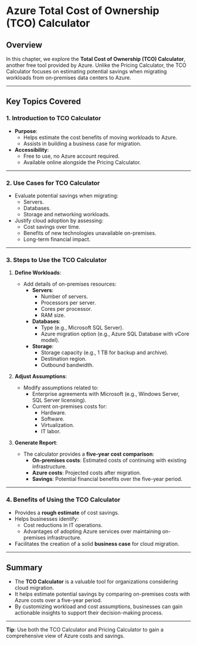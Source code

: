 


# Azure Total Cost of Ownership (TCO) Calculator

## Overview
In this chapter, we explore the **Total Cost of Ownership (TCO) Calculator**, another free tool provided by Azure. Unlike the Pricing Calculator, the TCO Calculator focuses on estimating potential savings when migrating workloads from on-premises data centers to Azure.

---

## Key Topics Covered
### 1. **Introduction to TCO Calculator**
   - **Purpose**: 
     - Helps estimate the cost benefits of moving workloads to Azure.
     - Assists in building a business case for migration.
   - **Accessibility**: 
     - Free to use, no Azure account required.
     - Available online alongside the Pricing Calculator.

---

### 2. **Use Cases for TCO Calculator**
   - Evaluate potential savings when migrating:
     - Servers.
     - Databases.
     - Storage and networking workloads.
   - Justify cloud adoption by assessing:
     - Cost savings over time.
     - Benefits of new technologies unavailable on-premises.
     - Long-term financial impact.

---

### 3. **Steps to Use the TCO Calculator**
1. **Define Workloads**:
   - Add details of on-premises resources:
     - **Servers**: 
       - Number of servers.
       - Processors per server.
       - Cores per processor.
       - RAM size.
     - **Databases**:
       - Type (e.g., Microsoft SQL Server).
       - Azure migration option (e.g., Azure SQL Database with vCore model).
     - **Storage**:
       - Storage capacity (e.g., 1 TB for backup and archive).
       - Destination region.
       - Outbound bandwidth.
   
2. **Adjust Assumptions**:
   - Modify assumptions related to:
     - Enterprise agreements with Microsoft (e.g., Windows Server, SQL Server licensing).
     - Current on-premises costs for:
       - Hardware.
       - Software.
       - Virtualization.
       - IT labor.

3. **Generate Report**:
   - The calculator provides a **five-year cost comparison**:
     - **On-premises costs**: Estimated costs of continuing with existing infrastructure.
     - **Azure costs**: Projected costs after migration.
     - **Savings**: Potential financial benefits over the five-year period.

---

### 4. **Benefits of Using the TCO Calculator**
   - Provides a **rough estimate** of cost savings.
   - Helps businesses identify:
     - Cost reductions in IT operations.
     - Advantages of adopting Azure services over maintaining on-premises infrastructure.
   - Facilitates the creation of a solid **business case** for cloud migration.

---

## Summary
- The **TCO Calculator** is a valuable tool for organizations considering cloud migration.
- It helps estimate potential savings by comparing on-premises costs with Azure costs over a five-year period.
- By customizing workload and cost assumptions, businesses can gain actionable insights to support their decision-making process.

---
**Tip**: Use both the TCO Calculator and Pricing Calculator to gain a comprehensive view of Azure costs and savings.
